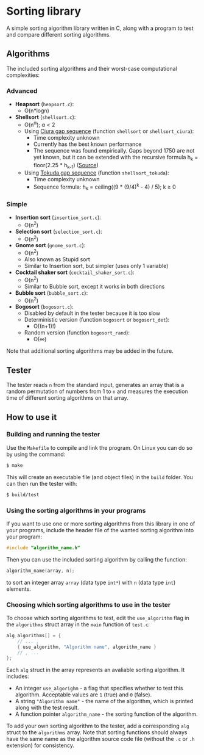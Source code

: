 
# Sorting library
A simple sorting algorithm library written in C, along with a program to test and compare different sorting algorithms.

## Algorithms
The included sorting algorithms and their worst-case computational complexities:
### Advanced
* <b>Heapsort</b> (`heapsort.c`):
  * O(n*logn)
* <b>Shellsort</b> (`shellsort.c`):
  * O(n<sup>α</sup>); α < 2
  * Using [Ciura gap sequence](https://oeis.org/A102549) (function `shellsort` or `shellsort_ciura`):
    * Time complexity unknown
    * Currently has the best known performance
    * The sequence was found empirically. Gaps beyond 1750 are not yet known, but it can be extended with the recursive formula h<sub>k</sub> = floor(2.25 * h<sub>k-1</sub>) ([Source](https://en.wikipedia.org/wiki/Shellsort#Gap_sequences))
  * Using [Tokuda gap sequence](https://oeis.org/A108870) (function `shellsort_tokuda`):
    * Time complexity unknown
    * Sequence formula: h<sub>k</sub> = ceiling((9 * (9/4)<sup>k</sup> - 4) / 5); k ≥ 0
### Simple
* <b>Insertion sort</b> (`insertion_sort.c`):
  * O(n<sup>2</sup>)
* <b>Selection sort</b> (`selection_sort.c`):
  * O(n<sup>2</sup>)
* <b>Gnome sort</b> (`gnome_sort.c`):
  * O(n<sup>2</sup>)
  * Also known as Stupid sort
  * Similar to Insertion sort, but simpler (uses only 1 variable)
* <b>Cocktail shaker sort</b> (`cocktail_shaker_sort.c`):
  * O(n<sup>2</sup>)
  * Similar to Bubble sort, except it works in both directions
* <b>Bubble sort</b> (`bubble_sort.c`):
  * O(n<sup>2</sup>)
* <b>Bogosort</b> (`bogosort.c`):
  * Disabled by default in the tester because it is too slow
  * Deterministic version (function `bogosort` or `bogosort_det`):
    * O((n+1)!)
  * Random version (function `bogosort_rand`):
    * O(∞)

Note that additional sorting algorithms may be added in the future.

## Tester
The tester reads `n` from the standard input, generates an array that is a random permutation of numbers from 1 to `n` and measures the execution time of different sorting algorithms on that array.

## How to use it
### Building and running the tester
Use the `Makefile` to compile and link the program. On Linux you can do so by using the command:
```bash
$ make
```
This will create an executable file (and object files) in the `build` folder. You can then run the tester with:
```bash
$ build/test
```

### Using the sorting algorithms in your programs
If you want to use one or more sorting algorithms from this library in one of your programs, include the header file of the wanted sorting algorithm into your program:
```c
#include "algorithm_name.h"
```
 Then you can use the included sorting algorithm by calling the function:
```c
algorithm_name(array, n);
```
to sort an integer array `array` (data type `int*`) with `n` (data type `int`) elements.

### Choosing which sorting algorithms to use in the tester
To choose which sorting algorithms to test, edit the `use_algorithm` flag in the `algorithms` struct array in the `main` function of `test.c`:
```c
alg algorithms[] = {
	// ... ,
	{ use_algorithm, "Algorithm name", algorithm_name }
	// , ...
};
```
Each `alg` struct in the array represents an avaliable sorting algorithm. It includes:
* An integer `use_algorighm` - a flag that specifies whether to test this algorithm. Acceptable values are `1` (true) and `0` (false).
* A string `"Algorithm name"` - the name of the algorithm, which is printed along with the test result.
* A function pointer `algorithm_name` - the sorting function of the algorithm.

To add your own sorting algorithm to the tester, add a corresponding `alg` struct to the `algorithms` array.
Note that sorting functions should always have the same name as the algorithm source code file (without the `.c` or `.h` extension) for consistency.
